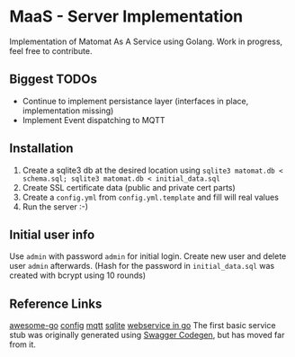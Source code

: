 # MaaS - Server Implementation
Implementation of Matomat As A Service using Golang.
Work in progress, feel free to contribute.

## Biggest TODOs
- Continue to implement persistance layer (interfaces in place, implementation missing)
- Implement Event dispatching to MQTT

## Installation
1. Create a sqlite3 db at the desired location using `sqlite3 matomat.db < schema.sql; sqlite3 matomat.db < initial_data.sql`
2. Create SSL certificate data (public and private cert parts)
3. Create a `config.yml` from `config.yml.template` and fill will real values
4. Run the server :-)

## Initial user info
Use `admin` with password `admin` for initial login. Create new user and delete user `admin` afterwards.
(Hash for the password in `initial_data.sql` was created with bcrypt using 10 rounds)

## Reference Links
[awesome-go](https://github.com/avelino/awesome-go)
[config](https://github.com/olebedev/config)
[mqtt](https://eclipse.org/paho/clients/golang/)
[sqlite](https://github.com/mattn/go-sqlite3)
[webservice in go](https://auth0.com/blog/authentication-in-golang/)
The first basic service stub was originally generated using [Swagger Codegen](https://github.com/swagger-api/swagger-codegen.git), but has moved far from it.